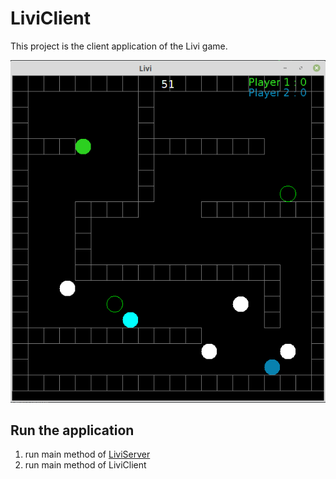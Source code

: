 # LiviClient

This project is the client application of the Livi game.

![Alt text](src/images/Livi.png)

## Run the application

1. run main method of [LiviServer](https://github.com/linaKriebel/LiviServer)
2. run main method of LiviClient